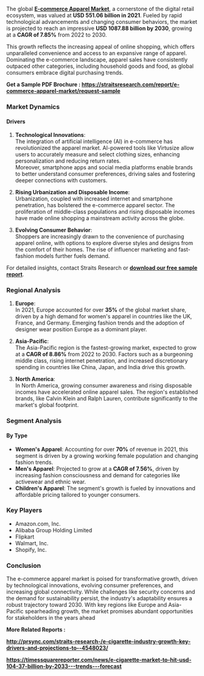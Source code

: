 <p>The global <strong><a href="https://straitsresearch.com/report/e-commerce-apparel-market">E-commerce Apparel Market</a></strong>, a cornerstone of the digital retail ecosystem, was valued at <strong>USD 551.06 billion in 2021</strong>. Fueled by rapid technological advancements and changing consumer behaviors, the market is projected to reach an impressive <strong>USD 1087.88 billion by 2030</strong>, growing at a <strong>CAGR of 7.85%</strong> from 2022 to 2030.</p>
<p>This growth reflects the increasing appeal of online shopping, which offers unparalleled convenience and access to an expansive range of apparel. Dominating the e-commerce landscape, apparel sales have consistently outpaced other categories, including household goods and food, as global consumers embrace digital purchasing trends.</p>
<p><strong>Get a Sample PDF Brochure :&nbsp;<a href="https://straitsresearch.com/report/e-commerce-apparel-market/request-sample">https://straitsresearch.com/report/e-commerce-apparel-market/request-sample</a>&nbsp;</strong></p>
<h3><strong>Market Dynamics</strong></h3>
<h4><strong>Drivers</strong></h4>
<ol>
<li>
<p><strong>Technological Innovations</strong>:<br />The integration of artificial intelligence (AI) in e-commerce has revolutionized the apparel market. AI-powered tools like Virtusize allow users to accurately measure and select clothing sizes, enhancing personalization and reducing return rates.<br />Moreover, smartphone apps and social media platforms enable brands to better understand consumer preferences, driving sales and fostering deeper connections with customers.</p>
</li>
<li>
<p><strong>Rising Urbanization and Disposable Income</strong>:<br />Urbanization, coupled with increased internet and smartphone penetration, has bolstered the e-commerce apparel sector. The proliferation of middle-class populations and rising disposable incomes have made online shopping a mainstream activity across the globe.</p>
</li>
<li>
<p><strong>Evolving Consumer Behavior</strong>:<br />Shoppers are increasingly drawn to the convenience of purchasing apparel online, with options to explore diverse styles and designs from the comfort of their homes. The rise of influencer marketing and fast-fashion models further fuels demand.</p>
</li>
</ol>
<p>For detailed insights, contact Straits Research or <strong><a href="https://straitsresearch.com/report/e-commerce-apparel-market/request-sample">download our free sample report</a></strong>.</p>
<h3><strong>Regional Analysis</strong></h3>
<ol>
<li>
<p><strong>Europe</strong>:<br />In 2021, Europe accounted for over <strong>35%</strong> of the global market share, driven by a high demand for women's apparel in countries like the UK, France, and Germany. Emerging fashion trends and the adoption of designer wear position Europe as a dominant player.</p>
</li>
<li>
<p><strong>Asia-Pacific</strong>:<br />The Asia-Pacific region is the fastest-growing market, expected to grow at a <strong>CAGR of 8.86%</strong> from 2022 to 2030. Factors such as a burgeoning middle class, rising internet penetration, and increased discretionary spending in countries like China, Japan, and India drive this growth.</p>
</li>
<li>
<p><strong>North America</strong>:<br />In North America, growing consumer awareness and rising disposable incomes have accelerated online apparel sales. The region's established brands, like Calvin Klein and Ralph Lauren, contribute significantly to the market's global footprint.</p>
</li>
</ol>
<h3><strong>Segment Analysis</strong></h3>
<h4><strong>By Type</strong></h4>
<ul>
<li><strong>Women's Apparel</strong>: Accounting for over <strong>70%</strong> of revenue in 2021, this segment is driven by a growing working female population and changing fashion trends.</li>
<li><strong>Men's Apparel</strong>: Projected to grow at a <strong>CAGR of 7.56%</strong>, driven by increasing fashion consciousness and demand for categories like activewear and ethnic wear.</li>
<li><strong>Children's Apparel</strong>: The segment's growth is fueled by innovations and affordable pricing tailored to younger consumers.</li>
</ul>
<h3><strong>Key Players</strong></h3>
<ul>
<li>Amazon.com, Inc.</li>
<li>Alibaba Group Holding Limited</li>
<li>Flipkart</li>
<li>Walmart, Inc.</li>
<li>Shopify, Inc.</li>
</ul>
<h3><strong>Conclusion</strong></h3>
<p>The e-commerce apparel market is poised for transformative growth, driven by technological innovations, evolving consumer preferences, and increasing global connectivity. While challenges like security concerns and the demand for sustainability persist, the industry's adaptability ensures a robust trajectory toward 2030. With key regions like Europe and Asia-Pacific spearheading growth, the market promises abundant opportunities for stakeholders in the years ahead</p>
<p><strong>More Related Reports :&nbsp;</strong></p>
<p><strong><a href="http://prsync.com/straits-research-/e-cigarette-industry-growth-key-drivers-and-projections-to--4548023/">http://prsync.com/straits-research-/e-cigarette-industry-growth-key-drivers-and-projections-to--4548023/</a></strong></p>
<p><strong><a href="https://timessquarereporter.com/news/e-cigarette-market-to-hit-usd-104-37-billion-by-2033---trends---forecast">https://timessquarereporter.com/news/e-cigarette-market-to-hit-usd-104-37-billion-by-2033---trends---forecast</a><br /></strong></p>
